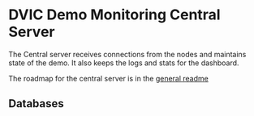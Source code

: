 # DVIC Demo Monitoring Central Server

The Central server receives connections from the nodes and maintains state of the demo. It also keeps the logs and stats for the dashboard.

The roadmap for the central server is in the [general readme](../README.md)

## Databases

